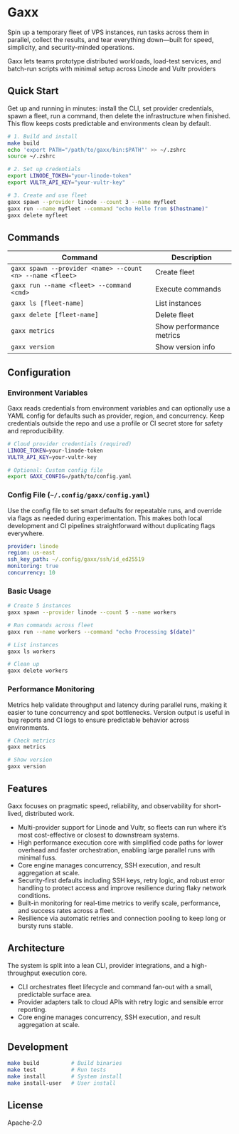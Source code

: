 # Gaxx

Spin up a temporary fleet of VPS instances, run tasks across them in parallel, collect the results, and tear everything down—built for speed, simplicity, and security-minded operations.

Gaxx lets teams prototype distributed workloads, load-test services, and batch-run scripts with minimal setup across Linode and Vultr providers

## Quick Start

Get up and running in minutes: install the CLI, set provider credentials, spawn a fleet, run a command, then delete the infrastructure when finished.
This flow keeps costs predictable and environments clean by default.

```bash
# 1. Build and install
make build
echo 'export PATH="/path/to/gaxx/bin:$PATH"' >> ~/.zshrc
source ~/.zshrc

# 2. Set up credentials
export LINODE_TOKEN="your-linode-token"
export VULTR_API_KEY="your-vultr-key"

# 3. Create and use fleet
gaxx spawn --provider linode --count 3 --name myfleet
gaxx run --name myfleet --command "echo Hello from $(hostname)"
gaxx delete myfleet
```

## Commands

| Command | Description |
|---------|-------------|
| `gaxx spawn --provider <name> --count <n> --name <fleet>` | Create fleet |
| `gaxx run --name <fleet> --command <cmd>` | Execute commands |
| `gaxx ls [fleet-name]` | List instances |
| `gaxx delete [fleet-name]` | Delete fleet |
| `gaxx metrics` | Show performance metrics |
| `gaxx version` | Show version info |

## Configuration

### Environment Variables

Gaxx reads credentials from environment variables and can optionally use a YAML config for defaults such as provider, region, and concurrency.
Keep credentials outside the repo and use a profile or CI secret store for safety and reproducibility.

```bash
# Cloud provider credentials (required)
LINODE_TOKEN=your-linode-token
VULTR_API_KEY=your-vultr-key

# Optional: Custom config file
export GAXX_CONFIG=/path/to/config.yaml
```

### Config File (`~/.config/gaxx/config.yaml`)

Use the config file to set smart defaults for repeatable runs, and override via flags as needed during experimentation.
This makes both local development and CI pipelines straightforward without duplicating flags everywhere.

```yaml
provider: linode
region: us-east
ssh_key_path: ~/.config/gaxx/ssh/id_ed25519
monitoring: true
concurrency: 10
```

### Basic Usage
```bash
# Create 5 instances
gaxx spawn --provider linode --count 5 --name workers

# Run commands across fleet
gaxx run --name workers --command "echo Processing $(date)"

# List instances
gaxx ls workers

# Clean up
gaxx delete workers
```

### Performance Monitoring

Metrics help validate throughput and latency during parallel runs, making it easier to tune concurrency and spot bottlenecks.
Version output is useful in bug reports and CI logs to ensure predictable behavior across environments.

```bash
# Check metrics
gaxx metrics

# Show version
gaxx version
```

## Features

Gaxx focuses on pragmatic speed, reliability, and observability for short-lived, distributed work.

- Multi-provider support for Linode and Vultr, so fleets can run where it’s most cost-effective or closest to downstream systems.
- High performance execution core with simplified code paths for lower overhead and faster orchestration, enabling large parallel runs with minimal fuss.
- Core engine manages concurrency, SSH execution, and result aggregation at scale.
- Security-first defaults including SSH keys, retry logic, and robust error handling to protect access and improve resilience during flaky network conditions.
- Built-in monitoring for real-time metrics to verify scale, performance, and success rates across a fleet.
- Resilience via automatic retries and connection pooling to keep long or bursty runs stable.

## Architecture

The system is split into a lean CLI, provider integrations, and a high-throughput execution core.

- CLI orchestrates fleet lifecycle and command fan-out with a small, predictable surface area.
- Provider adapters talk to cloud APIs with retry logic and sensible error reporting.
- Core engine manages concurrency, SSH execution, and result aggregation at scale.

## Development

```bash
make build          # Build binaries
make test           # Run tests
make install        # System install
make install-user   # User install
```

## License

Apache-2.0